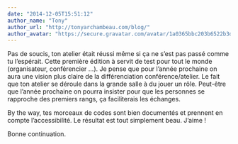 ```yaml
---
date: "2014-12-05T15:51:12"
author_name: "Tony"
author_url: "http://tonyarchambeau.com/blog/"
author_avatar: "https://secure.gravatar.com/avatar/1a0365bbc203b6522b3d62002a506492?s=48&d=mm&r=g"
---
```

Pas de soucis, ton atelier était réussi même si ça ne s’est pas passé comme tu l’espérait. Cette première édition à servit de test pour tout le monde (organisateur, conférencier …). Je pense que pour l’année prochaine on aura une vision plus claire de la différenciation conférence/atelier. Le fait que ton atelier se déroule dans la grande salle à du jouer un rôle. Peut-être que l’année prochaine on pourra insister pour que les personnes se rapproche des premiers rangs, ça faciliterais les échanges.

By the way, tes morceaux de codes sont bien documentés et prennent en compte l’accessibilité. Le résultat est tout simplement beau. J’aime !

Bonne continuation.